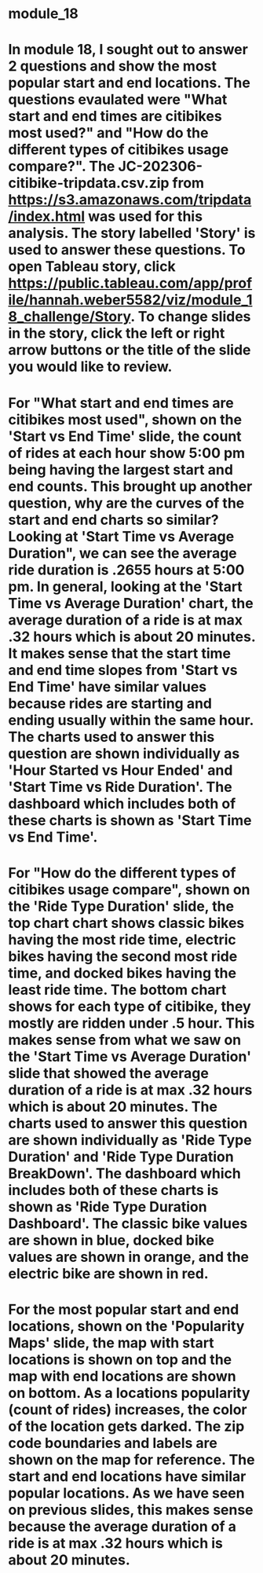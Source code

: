 # module_18

# In module 18, I sought out to answer 2 questions and show the most popular start and end locations. The questions evaulated were "What start and end times are citibikes most used?" and "How do the different types of citibikes usage compare?". The JC-202306-citibike-tripdata.csv.zip from https://s3.amazonaws.com/tripdata/index.html was used for this analysis. The story labelled 'Story' is used to answer these questions. To open Tableau story, click https://public.tableau.com/app/profile/hannah.weber5582/viz/module_18_challenge/Story. To change slides in the story, click the left or right arrow buttons or the title of the slide you would like to review. 

# For "What start and end times are citibikes most used", shown on the 'Start vs End Time' slide, the count of rides at each hour show 5:00 pm being having the largest start and end counts. This brought up another question, why are the curves of the start and end charts so similar? Looking at 'Start Time vs Average Duration", we can see the average ride duration is .2655 hours at 5:00 pm. In general, looking at the 'Start Time vs Average Duration' chart, the average duration of a ride is at max .32 hours which is about 20 minutes. It makes sense that the start time and end time slopes from 'Start vs End Time' have similar values because rides are starting and ending usually within the same hour. The charts used to answer this question are shown individually as 'Hour Started vs Hour Ended' and 'Start Time vs Ride Duration'. The dashboard which includes both of these charts is shown as 'Start Time vs End Time'.

# For "How do the different types of citibikes usage compare", shown on the 'Ride Type Duration' slide, the top chart chart shows classic bikes having the most ride time, electric bikes having the second most ride time, and docked bikes having the least ride time. The bottom chart shows for each type of citibike, they mostly are ridden under .5 hour. This makes sense from what we saw on the 'Start Time vs Average Duration' slide that showed the average duration of a ride is at max .32 hours which is about 20 minutes. The charts used to answer this question are shown individually as 'Ride Type Duration' and 'Ride Type Duration BreakDown'. The dashboard which includes both of these charts is shown as 'Ride Type Duration Dashboard'. The classic bike values are shown in blue, docked bike values are shown in orange, and the electric bike are shown in red. 

# For the most popular start and end locations, shown on the 'Popularity Maps' slide, the map with start locations is shown on top and the map with end locations are shown on bottom. As a locations popularity (count of rides) increases, the color of the location gets darked. The zip code boundaries and labels are shown on the map for reference. The start and end locations have similar popular locations. As we have seen on previous slides, this makes sense because the average duration of a ride is at max .32 hours which is about 20 minutes.
